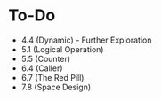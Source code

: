 # To-Do

- 4.4 (Dynamic) - Further Exploration
- 5.1 (Logical Operation)
- 5.5 (Counter)
- 6.4 (Caller)
- 6.7 (The Red Pill)
- 7.8 (Space Design)